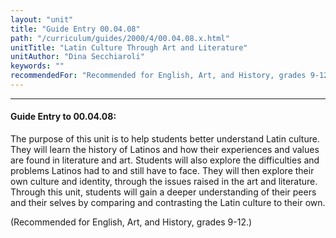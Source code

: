 ```yaml
---
layout: "unit"
title: "Guide Entry 00.04.08"
path: "/curriculum/guides/2000/4/00.04.08.x.html"
unitTitle: "Latin Culture Through Art and Literature"
unitAuthor: "Dina Secchiaroli"
keywords: ""
recommendedFor: "Recommended for English, Art, and History, grades 9-12."
---
```

<body>
<hr/>
<h4>
Guide Entry to 00.04.08:
</h4>
The purpose of this unit is to help students better understand Latin culture.  They will learn the history of Latinos and how their experiences and values are found in literature and art.  Students will also explore the difficulties and problems Latinos had to and still have to face.  They will then explore their own culture and identity, through the issues raised in the art and literature. Through this unit, students will gain a deeper understanding of their peers and their selves by comparing and contrasting the Latin culture to their own.
<p>
(Recommended for English, Art, and History, grades 9-12.)
</p>
</body>